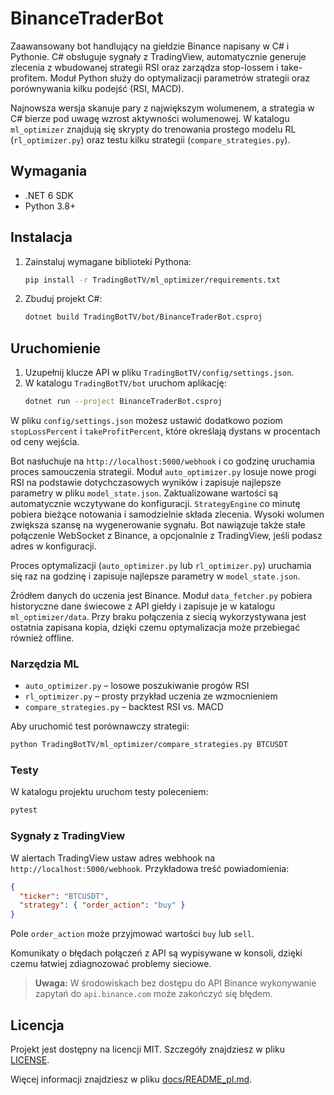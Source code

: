 # BinanceTraderBot


Zaawansowany bot handlujący na giełdzie Binance napisany w C# i Pythonie.
C# obsługuje sygnały z TradingView, automatycznie generuje zlecenia z wbudowanej
strategii RSI oraz zarządza stop-lossem i take-profitem. Moduł Python służy do
optymalizacji parametrów strategii oraz porównywania kilku podejść (RSI, MACD).

Najnowsza wersja skanuje pary z największym wolumenem, a strategia w C# bierze
pod uwagę wzrost aktywności wolumenowej. W katalogu `ml_optimizer` znajdują się
skrypty do trenowania prostego modelu RL (`rl_optimizer.py`) oraz testu kilku
strategii (`compare_strategies.py`).


## Wymagania
- .NET 6 SDK
- Python 3.8+

## Instalacja
1. Zainstaluj wymagane biblioteki Pythona:
   ```bash
   pip install -r TradingBotTV/ml_optimizer/requirements.txt
   ```
2. Zbuduj projekt C#:
   ```bash
   dotnet build TradingBotTV/bot/BinanceTraderBot.csproj
   ```

## Uruchomienie
1. Uzupełnij klucze API w pliku `TradingBotTV/config/settings.json`.
2. W katalogu `TradingBotTV/bot` uruchom aplikację:
   ```bash
   dotnet run --project BinanceTraderBot.csproj
   ```


W pliku `config/settings.json` możesz ustawić dodatkowo poziom `stopLossPercent`
i `takeProfitPercent`, które określają dystans w procentach od ceny wejścia.

Bot nasłuchuje na `http://localhost:5000/webhook` i co godzinę uruchamia proces samouczenia strategii. Moduł `auto_optimizer.py` losuje nowe progi RSI na podstawie dotychczasowych wyników i zapisuje najlepsze parametry w pliku `model_state.json`. Zaktualizowane wartości są automatycznie wczytywane do konfiguracji.
`StrategyEngine` co minutę pobiera bieżące notowania i samodzielnie składa zlecenia. Wysoki wolumen zwiększa szansę na wygenerowanie sygnału.
Bot nawiązuje także stałe połączenie WebSocket z Binance, a opcjonalnie z TradingView, jeśli podasz adres w konfiguracji.

Proces optymalizacji (`auto_optimizer.py` lub `rl_optimizer.py`) uruchamia się raz na godzinę i zapisuje najlepsze parametry w `model_state.json`.

Źródłem danych do uczenia jest Binance. Moduł `data_fetcher.py` pobiera historyczne
dane świecowe z API giełdy i zapisuje je w katalogu `ml_optimizer/data`. Przy
braku połączenia z siecią wykorzystywana jest ostatnia zapisana kopia, dzięki
czemu optymalizacja może przebiegać również offline.

### Narzędzia ML
* `auto_optimizer.py` – losowe poszukiwanie progów RSI
* `rl_optimizer.py` – prosty przykład uczenia ze wzmocnieniem
* `compare_strategies.py` – backtest RSI vs. MACD

Aby uruchomić test porównawczy strategii:
```bash
python TradingBotTV/ml_optimizer/compare_strategies.py BTCUSDT
```

### Testy
W katalogu projektu uruchom testy poleceniem:
```bash
pytest
```


### Sygnały z TradingView
W alertach TradingView ustaw adres webhook na `http://localhost:5000/webhook`.
Przykładowa treść powiadomienia:

```json
{
  "ticker": "BTCUSDT",
  "strategy": { "order_action": "buy" }
}
```
Pole `order_action` może przyjmować wartości `buy` lub `sell`.


Komunikaty o błędach połączeń z API są wypisywane w konsoli, dzięki czemu łatwiej zdiagnozować problemy sieciowe.

> **Uwaga:** W środowiskach bez dostępu do API Binance wykonywanie zapytań do `api.binance.com` może zakończyć się błędem.

## Licencja

Projekt jest dostępny na licencji MIT. Szczegóły znajdziesz w pliku [LICENSE](LICENSE).

Więcej informacji znajdziesz w pliku [docs/README_pl.md](docs/README_pl.md).
